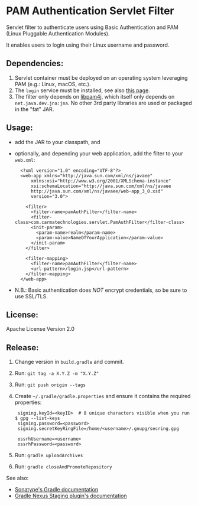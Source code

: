 # PAM Authentication Servlet Filter

Servlet filter to authenticate users using Basic Authentication and PAM (Linux Pluggable Authentication Modules).

It enables users to login using their Linux username and password.

## Dependencies:

1. Servlet container must be deployed on an operating system leveraging PAM (e.g.: Linux, macOS, etc.).
2. The `login` service must be installed, see also [this page](http://tldp.org/HOWTO/User-Authentication-HOWTO/x115.html).
3. The filter only depends on [libpam4j](https://github.com/kohsuke/libpam4j), which itself only depends on `net.java.dev.jna:jna`.
   No other 3rd party libraries are used or packaged in the "fat" JAR.

## Usage:

- add the JAR to your classpath, and
- optionally, and depending your web application, add the filter to your `web.xml`:

        <?xml version="1.0" encoding="UTF-8"?>
        <web-app xmlns="http://java.sun.com/xml/ns/javaee"
            xmlns:xsi="http://www.w3.org/2001/XMLSchema-instance"
            xsi:schemaLocation="http://java.sun.com/xml/ns/javaee
            http://java.sun.com/xml/ns/javaee/web-app_3_0.xsd"
            version="3.0">
          
          <filter>
            <filter-name>pamAuthFilter</filter-name>
            <filter-class>com.carmatechnologies.servlet.PamAuthFilter</filter-class>
            <init-param>
              <param-name>realm</param-name>
              <param-value>NameOfYourApplication</param-value>
            </init-param>
          </filter>
          
          <filter-mapping>
            <filter-name>pamAuthFilter</filter-name>
            <url-pattern>/login.jsp</url-pattern>
          </filter-mapping>
        </web-app>

- N.B.: Basic authentication does *NOT* encrypt credentials, so be sure to use SSL/TLS.

## License:

Apache License Version 2.0

## Release:

1. Change version in `build.gradle` and commit.
2. Run: `git tag -a X.Y.Z -m "X.Y.Z"`
3. Run: `git push origin --tags`
4. Create `~/.gradle/gradle.properties` and ensure it contains the required properties:

        signing.keyId=<keyID>  # 8 unique characters visible when you run $ gpg --list-keys
        signing.password=<password>
        signing.secretKeyRingFile=/home/<username>/.gnupg/secring.gpg

        ossrhUsername=<username>
        ossrhPassword=<password>

5. Run: `gradle uploadArchives`
6. Run: `gradle closeAndPromoteRepository`


See also: 
- [Sonatype's Gradle documentation](http://central.sonatype.org/pages/gradle.html)
- [Gradle Nexus Staging plugin's documentation](https://github.com/Codearte/gradle-nexus-staging-plugin/)
